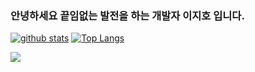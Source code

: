 ### 안녕하세요 끝임없는 발전을 하는 개발자 이지호 입니다.

<!--
**destiny3912/destiny3912** is a ✨ _special_ ✨ repository because its `README.md` (this file) appears on your GitHub profile.

Here are some ideas to get you started:

- 🔭 I’m currently working on ...
- 🌱 I’m currently learning ...
- 👯 I’m looking to collaborate on ...
- 🤔 I’m looking for help with ...
- 💬 Ask me about ...
- 📫 How to reach me: ...
- 😄 Pronouns: ...
- ⚡ Fun fact: ...
-->
[![github stats](https://github-readme-stats.vercel.app/api?username=destiny3912&show_icons=true&hide_border=true)](https://github.com/destiny3912)
[![Top Langs](https://github-readme-stats.vercel.app/api/top-langs/?username=destiny3912&layout=compact)](https://github.com/destiny3912)

<a href="" target="_blank"><img src="https://img.shields.io/badge/JAVA-007396?style=flat-square&logo=Java&logoColor=white"/></a>
